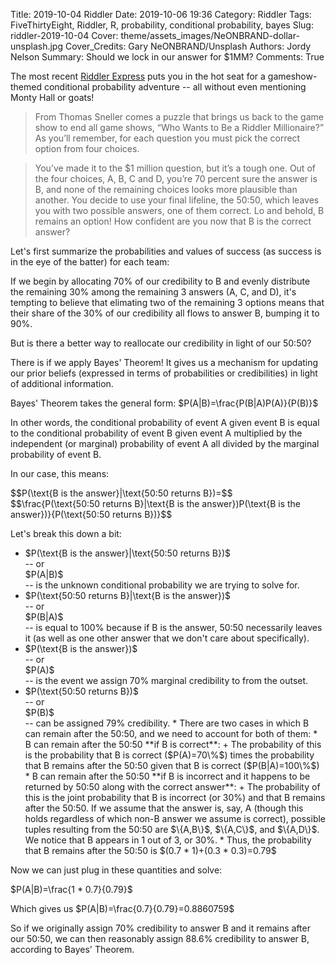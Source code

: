 Title: 2019-10-04 Riddler
Date: 2019-10-06 19:36
Category: Riddler
Tags: FiveThirtyEight, Riddler, R, probability, conditional probability, bayes
Slug: riddler-2019-10-04
Cover: theme/assets_images/NeONBRAND-dollar-unsplash.jpg
Cover_Credits: Gary NeONBRAND/Unsplash
Authors: Jordy Nelson
Summary: Should we lock in our answer for $1MM?
Comments: True

<script type="text/x-mathjax-config">
MathJax.Hub.Config({
 "HTML-CSS": { linebreaks: { automatic: true } },
         SVG: { linebreaks: { automatic: true } }
});
</script>

The most recent [Riddler Express](https://fivethirtyeight.com/features/who-wants-to-be-a-riddler-millionaire/) puts you in the hot seat for a gameshow-themed conditional probability adventure -- all without even mentioning Monty Hall or goats!

> From Thomas Sneller comes a puzzle that brings us back to the game show to end all game shows, “Who Wants to Be a Riddler Millionaire?” As you’ll remember, for each question you must pick the correct option from four choices.

> You’ve made it to the $1 million question, but it’s a tough one. Out of the four choices, A, B, C and D, you’re 70 percent sure the answer is B, and none of the remaining choices looks more plausible than another. You decide to use your final lifeline, the 50:50, which leaves you with two possible answers, one of them correct. Lo and behold, B remains an option! How confident are you now that B is the correct answer?

Let's first summarize the probabilities and values of success (as success is in the eye of the batter) for each team:

If we begin by allocating 70% of our credibility to B and evenly distribute the remaining 30% among the remaining 3 answers (A, C, and D), it's tempting to believe that elimating two of the remaining 3 options means that their share of the 30% of our credibility all flows to answer B, bumping it to 90%.

But is there a better way to reallocate our credibility in light of our 50:50?

There is if we apply Bayes' Theorem! It gives us a mechanism for updating our prior beliefs (expressed in terms of probabilities or credibilities) in light of additional information.

Bayes' Theorem takes the general form: $P(A|B)=\frac{P(B|A)P(A)}{P(B)}$

In other words, the conditional probability of event A given event B is equal to the conditional probability of event B given event A multiplied by the independent (or marginal) probability of event A all divided by the marginal probability of event B.

In our case, this means: 

<div class="mathjax-scale">$$P(\text{B is the answer}|\text{50:50 returns B})=$$</div>
<div class="mathjax-scale">$$\frac{P(\text{50:50 returns B}|\text{B is the answer})P(\text{B is the answer})}{P(\text{50:50 returns B})}$$</div>

Let's break this down a bit:

* <div class="mathjax-scale">$P(\text{B is the answer}|\text{50:50 returns B})$</div> -- or <div class="mathjax-scale">$P(A|B)$</div> -- is the unknown conditional probability we are trying to solve for.
* <div class="mathjax-scale">$P(\text{50:50 returns B}|\text{B is the answer})$</div> -- or <div class="mathjax-scale">$P(B|A)$</div> -- is equal to 100% because if B is the answer, 50:50 necessarily leaves it (as well as one other answer that we don't care about specifically).
* <div class="mathjax-scale">$P(\text{B is the answer})$</div> -- or <div class="mathjax-scale">$P(A)$</div> -- is the event we assign 70% marginal credibility to from the outset.
* <div class="mathjax-scale">$P(\text{50:50 returns B})$</div> -- or <div class="mathjax-scale">$P(B)$</div> -- can be assigned 79% credibility.
    * There are two cases in which B can remain after the 50:50, and we need to account for both of them:
        * B can remain after the 50:50 **if B is correct**:
            + The probability of this is the probability that B is correct ($P(A)=70\%$) times the probability that B remains after the 50:50 given that B is correct ($P(B|A)=100\%$)
        * B can remain after the 50:50 **if B is incorrect and it happens to be returned by 50:50 along with the correct answer**:
            + The probability of this is the joint probability that B is incorrect (or 30%) and that B remains after the 50:50. If we assume that the answer is, say, A (though this holds regardless of which non-B answer we assume is correct), possible tuples resulting from the 50:50 are $\{A,B\}$, $\{A,C\}$, and $\{A,D\}$. We notice that B appears in 1 out of 3, or 30%.
        * Thus, the probability that B remains after the 50:50 is $(0.7 * 1)+(0.3 * 0.3)=0.79$

Now we can just plug in these quantities and solve:

$P(A|B)=\frac{1 * 0.7}{0.79}$

Which gives us $P(A|B)=\frac{0.7}{0.79}=0.8860759$

So if we originally assign 70% credibility to answer B and it remains after our 50:50, we can then reasonably assign 88.6% credibility to answer B, according to Bayes' Theorem.
